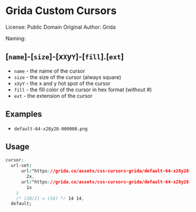 # Grida Custom Cursors

License: Public Domain
Original Author: Grida

Naming:

## [`name`]-[`size`]-[x`X`y`Y`]-[`fill`].[`ext`]

- `name` - the name of the cursor
- `size` - the size of the cursor (always square)
- `xXyY` - the x and y hot spot of the cursor
- `fill` - the fill color of the cursor in hex format (without #)
- `ext` - the extension of the cursor

## Examples

- `default-64-x28y28-000000.png`

## Usage

```css
cursor:
  url-set(
      url("https://grida.co/assets/css-cursors-grida/default-64-x28y28-000000.png")
        2x,
      url("https://grida.co/assets/css-cursors-grida/default-64-x28y28-000000.png")
        1x
    )
    /* (28/2) = (14) */ 14 14,
  default;
```
